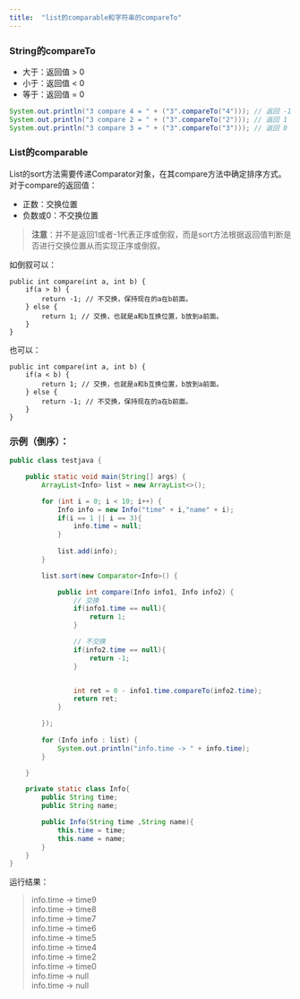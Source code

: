 ```yaml
---
title:  "list的comparable和字符串的compareTo"
---
```

### String的compareTo
+ 大于：返回值 > 0
+ 小于：返回值 < 0
+ 等于：返回值 = 0

```java
System.out.println("3 compare 4 = " + ("3".compareTo("4"))); // 返回 -1
System.out.println("3 compare 2 = " + ("3".compareTo("2"))); // 返回 1
System.out.println("3 compare 3 = " + ("3".compareTo("3"))); // 返回 0
```

### List的comparable
List的sort方法需要传递Comparator对象，在其compare方法中确定排序方式。对于compare的返回值：
+ 正数：交换位置
+ 负数或0：不交换位置

> **注意**：并不是返回1或者-1代表正序或倒叙，而是sort方法根据返回值判断是否进行交换位置从而实现正序或倒叙。

如倒叙可以：
```
public int compare(int a, int b) {
    if(a > b) {
        return -1; // 不交换，保持现在的a在b前面。
    } else {
        return 1; // 交换，也就是a和b互换位置，b放到a前面。
    }
}
```
也可以：
```
public int compare(int a, int b) {
    if(a < b) {
        return 1; // 交换，也就是a和b互换位置，b放到a前面。
    } else {
        return -1; // 不交换，保持现在的a在b前面。
    }
}
```

### 示例（倒序）：
```java
public class testjava {

    public static void main(String[] args) {
        ArrayList<Info> list = new ArrayList<>();

        for (int i = 0; i < 10; i++) {
            Info info = new Info("time" + i,"name" + i);
            if(i == 1 || i == 3){
                info.time = null;
            }
        
            list.add(info);
        }

        list.sort(new Comparator<Info>() {

            public int compare(Info info1, Info info2) {
                // 交换
                if(info1.time == null){
                    return 1;
                }

                // 不交换
                if(info2.time == null){
                    return -1;
                }


                int ret = 0 - info1.time.compareTo(info2.time);
                return ret; 
            }

        });
        
        for (Info info : list) {
            System.out.println("info.time -> " + info.time);
        }

    }

    private static class Info{
        public String time;
        public String name;

        public Info(String time ,String name){
            this.time = time;
            this.name = name;
        }
    }
}
```

运行结果：
>info.time -> time9  
info.time -> time8  
info.time -> time7  
info.time -> time6  
info.time -> time5  
info.time -> time4  
info.time -> time2  
info.time -> time0  
info.time -> null  
info.time -> null  